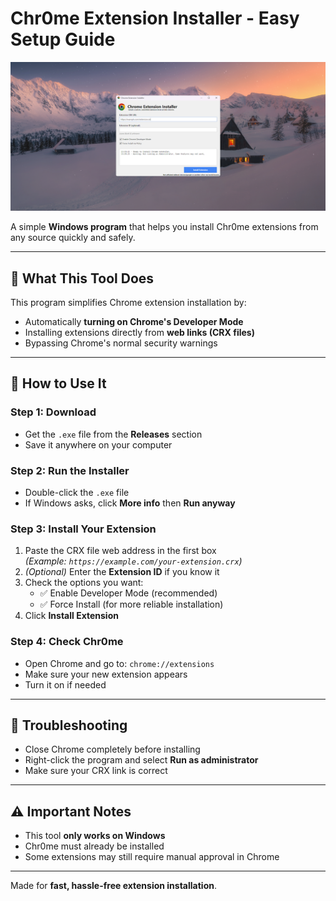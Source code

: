 # Chr0me Extension Installer - Easy Setup Guide

![Chrome Extension Installer Screenshot](https://github.com/sharp4real/extensioninstaller/blob/main/unnamed.png?raw=true)

A simple **Windows program** that helps you install Chr0me extensions from any source quickly and safely.

---

## 📌 What This Tool Does

This program simplifies Chrome extension installation by:

- Automatically **turning on Chrome's Developer Mode**  
- Installing extensions directly from **web links (CRX files)**  
- Bypassing Chrome's normal security warnings  

---

## 🚀 How to Use It

### Step 1: Download
- Get the `.exe` file from the **Releases** section  
- Save it anywhere on your computer  

### Step 2: Run the Installer
- Double-click the `.exe` file  
- If Windows asks, click **More info** then **Run anyway**  

### Step 3: Install Your Extension
1. Paste the CRX file web address in the first box  
   *(Example: `https://example.com/your-extension.crx`)*  
2. *(Optional)* Enter the **Extension ID** if you know it  
3. Check the options you want:  
   - ✅ Enable Developer Mode (recommended)  
   - ✅ Force Install (for more reliable installation)  
4. Click **Install Extension**  

### Step 4: Check Chr0me
- Open Chrome and go to: `chrome://extensions`  
- Make sure your new extension appears  
- Turn it on if needed  

---

## 🔧 Troubleshooting

- Close Chrome completely before installing  
- Right-click the program and select **Run as administrator**  
- Make sure your CRX link is correct  

---

## ⚠️ Important Notes

- This tool **only works on Windows**  
- Chr0me must already be installed  
- Some extensions may still require manual approval in Chrome  

---

Made for **fast, hassle-free extension installation**.
